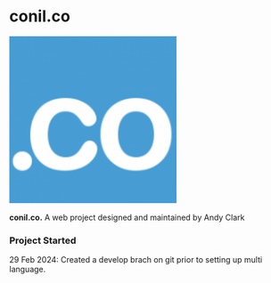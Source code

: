 # conil.co 

<img src="/assets/img/conil.png" width="300">

**conil.co.**
A web project designed and maintained by Andy Clark

### Project Started

29 Feb 2024: Created a develop brach on git prior to setting up multi language.

